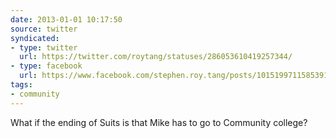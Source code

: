 ```yaml
---
date: 2013-01-01 10:17:50
source: twitter
syndicated:
- type: twitter
  url: https://twitter.com/roytang/statuses/286053610419257344/
- type: facebook
  url: https://www.facebook.com/stephen.roy.tang/posts/10151997115853912
tags:
- community
---
```


What if the ending of Suits is that Mike has to go to Community college?